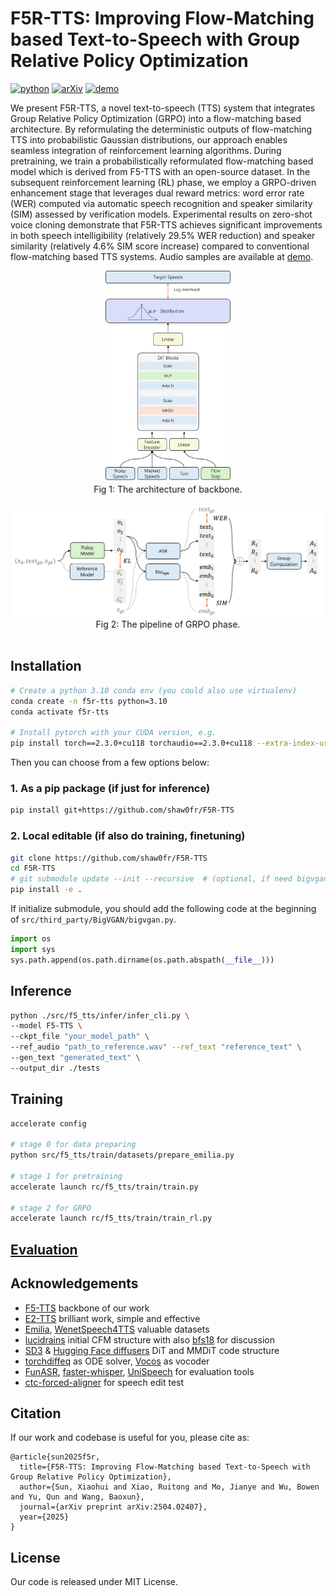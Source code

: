 # F5R-TTS: Improving Flow-Matching based Text-to-Speech with Group Relative Policy Optimization

[![python](https://img.shields.io/badge/Python-3.10-brightgreen)](https://github.com/shaw0fr/F5R-TTS)
[![arXiv](https://img.shields.io/badge/arXiv-2504.02407-b31b1b.svg?logo=arXiv)](https://arxiv.org/abs/2504.02407)
[![demo](https://img.shields.io/badge/GitHub-Demo%20page-orange.svg)](https://frontierlabs.github.io/F5R/)

We present F5R-TTS, a novel text-to-speech (TTS) system that integrates  Group Relative Policy Optimization (GRPO) into a flow-matching based  architecture. By reformulating the deterministic outputs of  flow-matching TTS into probabilistic Gaussian distributions, our  approach enables seamless integration of reinforcement learning  algorithms. During pretraining, we train a probabilistically  reformulated flow-matching based model which is derived from F5-TTS with  an open-source dataset. In the subsequent reinforcement learning (RL)  phase, we employ a GRPO-driven enhancement stage that leverages dual  reward metrics: word error rate (WER) computed via automatic speech  recognition and speaker similarity (SIM) assessed by verification  models. Experimental results on zero-shot voice cloning demonstrate that  F5R-TTS achieves significant improvements in both speech  intelligibility (relatively 29.5% WER reduction) and speaker similarity  (relatively 4.6% SIM score increase) compared to conventional  flow-matching based TTS systems. Audio samples are available at [demo](https://frontierlabs.github.io/F5R/).
<br>

<div align="center">
<img width="200px" src="resource/overall.png" /><br>
<figcaption>Fig 1: The architecture of backbone.</figcation>
</div>

<br>

<div align="center">
<img width="500px" src="resource/grpo_train.png" /><br>
<figcaption>Fig 2: The pipeline of GRPO phase.</figcation>
</div>

<br>


## Installation

```bash
# Create a python 3.10 conda env (you could also use virtualenv)
conda create -n f5r-tts python=3.10
conda activate f5r-tts

# Install pytorch with your CUDA version, e.g.
pip install torch==2.3.0+cu118 torchaudio==2.3.0+cu118 --extra-index-url https://download.pytorch.org/whl/cu118
```

Then you can choose from a few options below:

### 1. As a pip package (if just for inference)

```bash
pip install git+https://github.com/shaw0fr/F5R-TTS
```

### 2. Local editable (if also do training, finetuning)

```bash
git clone https://github.com/shaw0fr/F5R-TTS
cd F5R-TTS
# git submodule update --init --recursive  # (optional, if need bigvgan)
pip install -e .
```

If initialize submodule, you should add the following code at the beginning of `src/third_party/BigVGAN/bigvgan.py`.

```python
import os
import sys
sys.path.append(os.path.dirname(os.path.abspath(__file__)))
```

## Inference

```bash
python ./src/f5_tts/infer/infer_cli.py \
--model F5-TTS \
--ckpt_file "your_model_path" \
--ref_audio "path_to_reference.wav" --ref_text "reference_text" \
--gen_text "generated_text" \
--output_dir ./tests
```

## Training

```bash
accelerate config

# stage 0 for data preparing
python src/f5_tts/train/datasets/prepare_emilia.py

# stage 1 for pretraining
accelerate launch rc/f5_tts/train/train.py

# stage 2 for GRPO
accelerate launch rc/f5_tts/train/train_rl.py
```

## [Evaluation](src/f5_tts/eval)

## Acknowledgements

- [F5-TTS](https://arxiv.org/abs/2410.06885) backbone of our work
- [E2-TTS](https://arxiv.org/abs/2406.18009) brilliant work, simple and effective
- [Emilia](https://arxiv.org/abs/2407.05361), [WenetSpeech4TTS](https://arxiv.org/abs/2406.05763) valuable datasets
- [lucidrains](https://github.com/lucidrains) initial CFM structure with also [bfs18](https://github.com/bfs18) for discussion
- [SD3](https://arxiv.org/abs/2403.03206) & [Hugging Face diffusers](https://github.com/huggingface/diffusers) DiT and MMDiT code structure
- [torchdiffeq](https://github.com/rtqichen/torchdiffeq) as ODE solver, [Vocos](https://huggingface.co/charactr/vocos-mel-24khz) as vocoder
- [FunASR](https://github.com/modelscope/FunASR), [faster-whisper](https://github.com/SYSTRAN/faster-whisper), [UniSpeech](https://github.com/microsoft/UniSpeech) for evaluation tools
- [ctc-forced-aligner](https://github.com/MahmoudAshraf97/ctc-forced-aligner) for speech edit test

## Citation

If our work and codebase is useful for you, please cite as:

```
@article{sun2025f5r,
  title={F5R-TTS: Improving Flow-Matching based Text-to-Speech with Group Relative Policy Optimization},
  author={Sun, Xiaohui and Xiao, Ruitong and Mo, Jianye and Wu, Bowen and Yu, Qun and Wang, Baoxun},
  journal={arXiv preprint arXiv:2504.02407},
  year={2025}
}
```

## License

Our code is released under MIT License.

